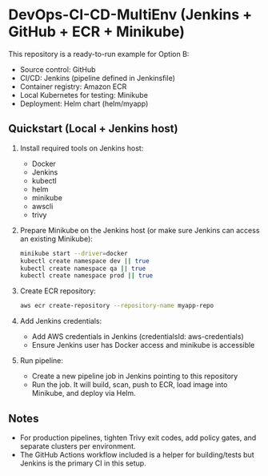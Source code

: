 # DevOps-CI-CD-MultiEnv (Jenkins + GitHub + ECR + Minikube)

This repository is a ready-to-run example for Option B:
- Source control: GitHub
- CI/CD: Jenkins (pipeline defined in Jenkinsfile)
- Container registry: Amazon ECR
- Local Kubernetes for testing: Minikube
- Deployment: Helm chart (helm/myapp)

## Quickstart (Local + Jenkins host)

1. Install required tools on Jenkins host:
   - Docker
   - Jenkins
   - kubectl
   - helm
   - minikube
   - awscli
   - trivy

2. Prepare Minikube on the Jenkins host (or make sure Jenkins can access an existing Minikube):
   ```bash
   minikube start --driver=docker
   kubectl create namespace dev || true
   kubectl create namespace qa || true
   kubectl create namespace prod || true
   ```

3. Create ECR repository:
   ```bash
   aws ecr create-repository --repository-name myapp-repo
   ```

4. Add Jenkins credentials:
   - Add AWS credentials in Jenkins (credentialsId: aws-credentials)
   - Ensure Jenkins user has Docker access and minikube is accessible

5. Run pipeline:
   - Create a new pipeline job in Jenkins pointing to this repository
   - Run the job. It will build, scan, push to ECR, load image into Minikube, and deploy via Helm.

## Notes
- For production pipelines, tighten Trivy exit codes, add policy gates, and separate clusters per environment.
- The GitHub Actions workflow included is a helper for building/tests but Jenkins is the primary CI in this setup.
